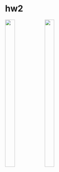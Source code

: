 # hw2

<img src="https://user-images.githubusercontent.com/63793311/192346432-183cb714-acbd-4f1c-a10b-a0ed831f8fba.jpeg" width=25% height=35%>
<img src="https://user-images.githubusercontent.com/63793311/192346458-5a5a7de7-21e9-459b-85e8-bf67add3fe52.jpg" width=25% height=35%>